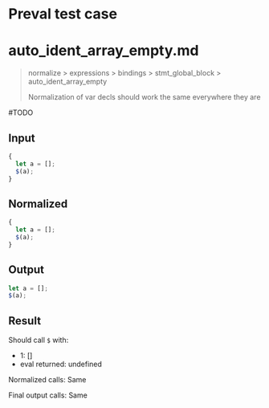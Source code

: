 # Preval test case

# auto_ident_array_empty.md

> normalize > expressions > bindings > stmt_global_block > auto_ident_array_empty
>
> Normalization of var decls should work the same everywhere they are

#TODO

## Input

`````js filename=intro
{
  let a = [];
  $(a);
}
`````

## Normalized

`````js filename=intro
{
  let a = [];
  $(a);
}
`````

## Output

`````js filename=intro
let a = [];
$(a);
`````

## Result

Should call `$` with:
 - 1: []
 - eval returned: undefined

Normalized calls: Same

Final output calls: Same
